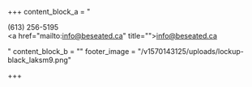 +++
content_block_a = "<p>(613) 256-5195<br><a href=\"mailto:info@beseated.ca\" title=\"\">info@beseated.ca</a></p>"
content_block_b = ""
footer_image = "/v1570143125/uploads/lockup-black_laksm9.png"

+++
